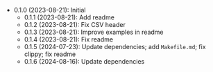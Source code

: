* 0.1.0 (2023-08-21): Initial
    * 0.1.1 (2023-08-21): Add readme
    * 0.1.2 (2023-08-21): Fix CSV header
    * 0.1.3 (2023-08-21): Improve examples in readme
    * 0.1.4 (2023-08-21): Fix readme
    * 0.1.5 (2024-07-23): Update dependencies; add `Makefile.md`; fix clippy; fix readme
    * 0.1.6 (2024-08-16): Update dependencies

